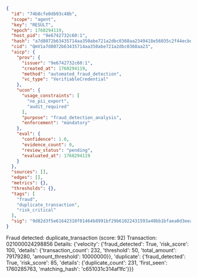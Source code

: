 ```json
{
  "id": "74b8cfe0db93c48b",
  "scope": "agent",
  "key": "RESULT",
  "epoch": 1760294119,
  "host_pid": "9e6742732c60:1",
  "hash": "a7d8072b63435714aa350abe721a2dbc0368aa2349418e56035c2f44ecbdad44",
  "cid": "QmV1a7d8072b63435714aa350abe721a2dbc0368aa23",
  "aicp": {
    "prov": {
      "issuer": "9e6742732c60:1",
      "created_at": 1760294119,
      "method": "automated_fraud_detection",
      "vc_type": "VerifiableCredential"
    },
    "ucon": {
      "usage_constraints": [
        "no_pii_export",
        "audit_required"
      ],
      "purpose": "fraud_detection_analysis",
      "enforcement": "mandatory"
    },
    "eval": {
      "confidence": 1.0,
      "evidence_count": 0,
      "review_status": "pending",
      "evaluated_at": 1760294119
    }
  },
  "sources": [],
  "edges": [],
  "metrics": {},
  "thresholds": {},
  "tags": [
    "fraud",
    "duplicate_transaction",
    "risk_critical"
  ],
  "sig": "9d82d3f5e61642310f01464b8991bf29b61022431593a40bb1bfaea0d3eeaeee"
}
```

Fraud detected: duplicate_transaction (score: 92)
Transaction: 021000024298856
Details: {'velocity': {'fraud_detected': True, 'risk_score': 100, 'details': {'transaction_count': 232, 'threshold': 50, 'total_amount': 79179280, 'amount_threshold': 10000000}}, 'duplicate': {'fraud_detected': True, 'risk_score': 85, 'details': {'duplicate_count': 231, 'first_seen': 1760285763, 'matching_hash': 'c651031c314af1fc'}}}